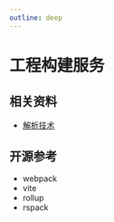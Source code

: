```yaml
---
outline: deep
---
```


# 工程构建服务

## 相关资料

- [解析技术](http://parsing-techniques.duguying.net/)

## 开源参考

- webpack
- vite
- rollup
- rspack
